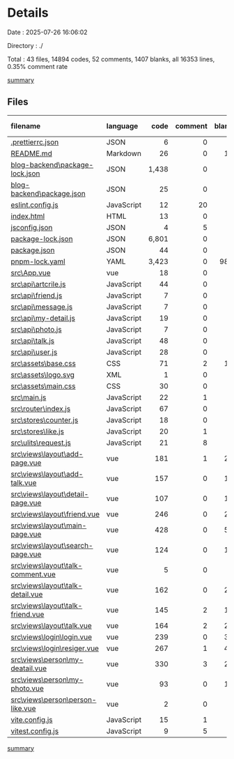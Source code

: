 # Details

Date : 2025-07-26 16:06:02

Directory : ./

Total : 43 files,  14894 codes, 52 comments, 1407 blanks, all 16353 lines, 0.35% comment rate

[summary](results.md)

## Files
| filename | language | code | comment | blank | total | comment rate |
| :--- | :--- | ---: | ---: | ---: | ---: | ---: |
| [.prettierrc.json](../.prettierrc.json) | JSON | 6 | 0 | 1 | 7 | 0.00% |
| [README.md](../README.md) | Markdown | 26 | 0 | 16 | 42 | 0.00% |
| [blog-backend\package-lock.json](../blog-backend\package-lock.json) | JSON | 1,438 | 0 | 1 | 1,439 | 0.00% |
| [blog-backend\package.json](../blog-backend\package.json) | JSON | 25 | 0 | 1 | 26 | 0.00% |
| [eslint.config.js](../eslint.config.js) | JavaScript | 12 | 20 | 1 | 33 | 62.50% |
| [index.html](../index.html) | HTML | 13 | 0 | 1 | 14 | 0.00% |
| [jsconfig.json](../jsconfig.json) | JSON | 4 | 5 | 0 | 9 | 55.56% |
| [package-lock.json](../package-lock.json) | JSON | 6,801 | 0 | 1 | 6,802 | 0.00% |
| [package.json](../package.json) | JSON | 44 | 0 | 1 | 45 | 0.00% |
| [pnpm-lock.yaml](../pnpm-lock.yaml) | YAML | 3,423 | 0 | 984 | 4,407 | 0.00% |
| [src\App.vue](../src\App.vue) | vue | 18 | 0 | 0 | 18 | 0.00% |
| [src\api\artcrile.js](../src\api\artcrile.js) | JavaScript | 44 | 0 | 2 | 46 | 0.00% |
| [src\api\friend.js](../src\api\friend.js) | JavaScript | 7 | 0 | 2 | 9 | 0.00% |
| [src\api\message.js](../src\api\message.js) | JavaScript | 7 | 0 | 1 | 8 | 0.00% |
| [src\api\my-detail.js](../src\api\my-detail.js) | JavaScript | 19 | 0 | 0 | 19 | 0.00% |
| [src\api\photo.js](../src\api\photo.js) | JavaScript | 7 | 0 | 0 | 7 | 0.00% |
| [src\api\talk.js](../src\api\talk.js) | JavaScript | 48 | 0 | 2 | 50 | 0.00% |
| [src\api\user.js](../src\api\user.js) | JavaScript | 28 | 0 | 1 | 29 | 0.00% |
| [src\assets\base.css](../src\assets\base.css) | CSS | 71 | 2 | 14 | 87 | 2.74% |
| [src\assets\logo.svg](../src\assets\logo.svg) | XML | 1 | 0 | 1 | 2 | 0.00% |
| [src\assets\main.css](../src\assets\main.css) | CSS | 30 | 0 | 6 | 36 | 0.00% |
| [src\main.js](../src\main.js) | JavaScript | 22 | 1 | 4 | 27 | 4.35% |
| [src\router\index.js](../src\router\index.js) | JavaScript | 67 | 0 | 5 | 72 | 0.00% |
| [src\stores\counter.js](../src\stores\counter.js) | JavaScript | 18 | 0 | 4 | 22 | 0.00% |
| [src\stores\like.js](../src\stores\like.js) | JavaScript | 20 | 1 | 5 | 26 | 4.76% |
| [src\ulits\request.js](../src\ulits\request.js) | JavaScript | 21 | 8 | 1 | 30 | 27.59% |
| [src\views\layout\add-page.vue](../src\views\layout\add-page.vue) | vue | 181 | 1 | 25 | 207 | 0.55% |
| [src\views\layout\add-talk.vue](../src\views\layout\add-talk.vue) | vue | 157 | 0 | 16 | 173 | 0.00% |
| [src\views\layout\detail-page.vue](../src\views\layout\detail-page.vue) | vue | 107 | 0 | 16 | 123 | 0.00% |
| [src\views\layout\friend.vue](../src\views\layout\friend.vue) | vue | 246 | 0 | 29 | 275 | 0.00% |
| [src\views\layout\main-page.vue](../src\views\layout\main-page.vue) | vue | 428 | 0 | 51 | 479 | 0.00% |
| [src\views\layout\search-page.vue](../src\views\layout\search-page.vue) | vue | 124 | 0 | 19 | 143 | 0.00% |
| [src\views\layout\talk-comment.vue](../src\views\layout\talk-comment.vue) | vue | 5 | 0 | 1 | 6 | 0.00% |
| [src\views\layout\talk-detail.vue](../src\views\layout\talk-detail.vue) | vue | 162 | 0 | 26 | 188 | 0.00% |
| [src\views\layout\talk-friend.vue](../src\views\layout\talk-friend.vue) | vue | 145 | 2 | 18 | 165 | 1.36% |
| [src\views\layout\talk.vue](../src\views\layout\talk.vue) | vue | 164 | 2 | 26 | 192 | 1.20% |
| [src\views\login\login.vue](../src\views\login\login.vue) | vue | 239 | 0 | 37 | 276 | 0.00% |
| [src\views\login\resiger.vue](../src\views\login\resiger.vue) | vue | 267 | 1 | 42 | 310 | 0.37% |
| [src\views\person\my-deatail.vue](../src\views\person\my-deatail.vue) | vue | 330 | 3 | 29 | 362 | 0.90% |
| [src\views\person\my-photo.vue](../src\views\person\my-photo.vue) | vue | 93 | 0 | 11 | 104 | 0.00% |
| [src\views\person\person-like.vue](../src\views\person\person-like.vue) | vue | 2 | 0 | 2 | 4 | 0.00% |
| [vite.config.js](../vite.config.js) | JavaScript | 15 | 1 | 3 | 19 | 6.25% |
| [vitest.config.js](../vitest.config.js) | JavaScript | 9 | 5 | 1 | 15 | 35.71% |

[summary](results.md)